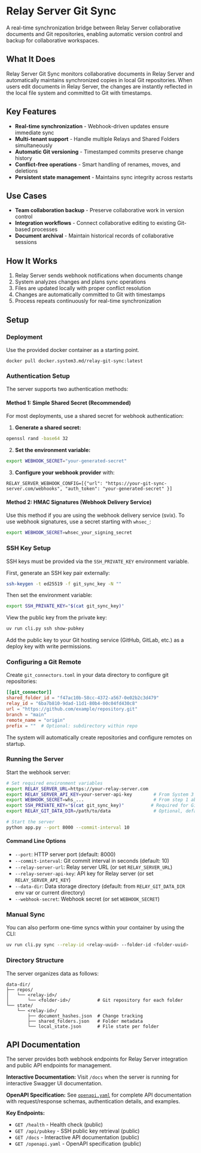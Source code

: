 # Relay Server Git Sync

A real-time synchronization bridge between Relay Server collaborative documents and Git repositories, enabling automatic version control and backup for collaborative workspaces.

## What It Does

Relay Server Git Sync monitors collaborative documents in Relay Server and automatically maintains synchronized copies in local Git repositories. When users edit documents in Relay Server, the changes are instantly reflected in the local file system and committed to Git with timestamps.

## Key Features

- **Real-time synchronization** - Webhook-driven updates ensure immediate sync
- **Multi-tenant support** - Handle multiple Relays and Shared Folders simultaneously  
- **Automatic Git versioning** - Timestamped commits preserve change history
- **Conflict-free operations** - Smart handling of renames, moves, and deletions
- **Persistent state management** - Maintains sync integrity across restarts

## Use Cases

- **Team collaboration backup** - Preserve collaborative work in version control
- **Integration workflows** - Connect collaborative editing to existing Git-based processes
- **Document archival** - Maintain historical records of collaborative sessions

## How It Works

1. Relay Server sends webhook notifications when documents change
2. System analyzes changes and plans sync operations
3. Files are updated locally with proper conflict resolution
4. Changes are automatically committed to Git with timestamps
5. Process repeats continuously for real-time synchronization


## Setup

### Deployment

Use the provided docker container as a starting point.

```
docker pull docker.system3.md/relay-git-sync:latest
```

### Authentication Setup

The server supports two authentication methods:

#### Method 1: Simple Shared Secret (Recommended)

For most deployments, use a shared secret for webhook authentication:

1. **Generate a shared secret:**

```bash
openssl rand -base64 32
```

2. **Set the environment variable:**

```bash
export WEBHOOK_SECRET="your-generated-secret"
```

3. **Configure your webhook provider** with:
```
RELAY_SERVER_WEBHOOK_CONFIG=[{"url": "https://your-git-sync-server.com/webhooks", "auth_token": "your-generated-secret" }]
```

#### Method 2: HMAC Signatures (Webhook Delivery Service)

Use this method if you are using the webhook delivery service (svix).
To use webhook signatures, use a secret starting with `whsec_`:

```bash
export WEBHOOK_SECRET=whsec_your_signing_secret
```

### SSH Key Setup

SSH keys must be provided via the `SSH_PRIVATE_KEY` environment variable.

First, generate an SSH key pair externally:

```bash
ssh-keygen -t ed25519 -f git_sync_key -N ""
```

Then set the environment variable:

```bash
export SSH_PRIVATE_KEY="$(cat git_sync_key)"
```

View the public key from the private key:

```bash
uv run cli.py ssh show-pubkey
```

Add the public key to your Git hosting service (GitHub, GitLab, etc.) as a deploy key with write permissions.

### Configuring a Git Remote

Create `git_connectors.toml` in your data directory to configure git repositories:

```toml
[[git_connector]]
shared_folder_id = "f47ac10b-58cc-4372-a567-0e02b2c3d479"
relay_id = "6ba7b810-9dad-11d1-80b4-00c04fd430c8"
url = "https://github.com/example/repository.git"
branch = "main"
remote_name = "origin"
prefix = ""  # Optional: subdirectory within repo
```

The system will automatically create repositories and configure remotes on startup.


### Running the Server

Start the webhook server:

```bash
# Set required environment variables
export RELAY_SERVER_URL=https://your-relay-server.com
export RELAY_SERVER_API_KEY=your-server-api-key        # From System 3 team
export WEBHOOK_SECRET=whs_...                          # From step 1 above
export SSH_PRIVATE_KEY="$(cat git_sync_key)"          # Required for Git push operations
export RELAY_GIT_DATA_DIR=/path/to/data                # Optional, defaults to current directory

# Start the server
python app.py --port 8000 --commit-interval 10
```

#### Command Line Options

- `--port`: HTTP server port (default: 8000)
- `--commit-interval`: Git commit interval in seconds (default: 10)
- `--relay-server-url`: Relay server URL (or set `RELAY_SERVER_URL`)
- `--relay-server-api-key`: API key for Relay server (or set `RELAY_SERVER_API_KEY`)
- `--data-dir`: Data storage directory (default: from `RELAY_GIT_DATA_DIR` env var or current directory)
- `--webhook-secret`: Webhook secret (or set `WEBHOOK_SECRET`)


### Manual Sync

You can also perform one-time syncs within your container by using the CLI:

```bash
uv run cli.py sync --relay-id <relay-uuid> --folder-id <folder-uuid>
```


### Directory Structure

The server organizes data as follows:

```
data-dir/
├── repos/
│   └── <relay-id>/
│       └── <folder-id>/          # Git repository for each folder
└── state/
    └── <relay-id>/
        ├── document_hashes.json  # Change tracking
        ├── shared_folders.json   # Folder metadata
        └── local_state.json      # File state per folder
```

## API Documentation

The server provides both webhook endpoints for Relay Server integration and public API endpoints for management.

**Interactive Documentation:** Visit `/docs` when the server is running for interactive Swagger UI documentation.

**OpenAPI Specification:** See [`openapi.yaml`](./openapi.yaml) for complete API documentation with request/response schemas, authentication details, and examples.

**Key Endpoints:**
- `GET /health` - Health check (public)  
- `GET /api/pubkey` - SSH public key retrieval (public)
- `GET /docs` - Interactive API documentation (public)
- `GET /openapi.yaml` - OpenAPI specification (public)
